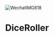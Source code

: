 ![WechatIMG818](https://user-images.githubusercontent.com/27125642/124852328-88429080-df7a-11eb-9ca5-0b6351add4e5.jpeg)
# DiceRoller
 
